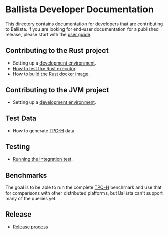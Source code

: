 # Ballista Developer Documentation

This directory contains documentation for developers that are contributing to Ballista. If you are looking for 
end-user documentation for a published release, please start with the [user guide](https://ballistacompute.org/docs/).

## Contributing to the Rust project

- Setting up a [development environment](dev-env-rust.md).
- [How to test the Rust executor](testing-rust-executor.md).
- How to [build the Rust docker image](rust-docker.md).

## Contributing to the JVM project

- Setting up a [development environment](dev-env-jvm.md).

## Test Data

- How to generate [TPC-H](../benchmarks/tpch) data.

## Testing

- [Running the integration test](integration-testing.md).

## Benchmarks

The goal is to be able to run the complete [TPC-H](../benchmarks/tpch) benchmark and use that for comparisons with 
other distributed platforms, but Ballista can't support many of the queries yet.

## Release

- [Release process](release-process.md)



